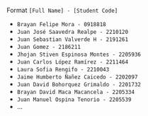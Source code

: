 
Format
`[Full Name] - [Student Code]`

- `Brayan Felipe Mora - 0918818`
- `Juan José Saavedra Realpe - 2210120`
- `Juan Sebastian Valverde H - 2191261`
- `Juan Gomez - 2186211`
- `Jhojan Stiven Espinosa Montes - 2205936`
- `Juan Carlos López Ramírez - 2211464`
- `Laura Sofia Rengifo - 2210043`
- `Jaime Humberto Ñañez Caicedo - 2202097`
- `Juan David Bohorquez Grimaldo - 2201732`
- `Brayan David Maca Macancela - 2205334`
- `Juan Manuel Ospina Tenorio - 2205539 `
- ...
